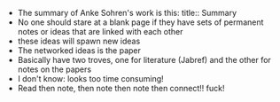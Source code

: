 - The summary of Anke Sohren's work is this:
  title:: Summary
- No one should stare at a blank page if they have sets of permanent notes or ideas that are linked with each other
- these ideas will spawn new ideas
- The networked ideas is the paper
- Basically have two troves, one for literature (Jabref) and the other for notes on the papers
- I don't know: looks too time consuming!
- Read then note, then note then note then connect!! fuck!